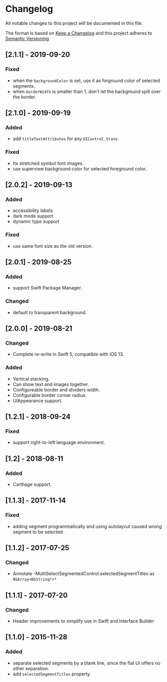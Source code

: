 # Changelog
All notable changes to this project will be documented in this file.

The format is based on [Keep a Changelog](http://keepachangelog.com/en/1.0.0/)
and this project adheres to [Semantic Versioning](http://semver.org/spec/v2.0.0.html).

## [2.1.1] - 2019-09-20

### Fixed
- when the `backgroundColor` is set, use it as forground color of selected segments.
- when `borderWidth` is smaller than 1, don't let the background spill over the border.

## [2.1.0] - 2019-09-19

### Added
- add `titleTextAttributes` for any `UIControl.State`.

### Fixed
- fix stretched symbol font images.
- use superview background color for selected foreground color.

## [2.0.2] - 2019-09-13

### Added
- accessibility labels
- dark mode support
- dynamic type support

### Fixed
- use same font size as the old version.

## [2.0.1] - 2019-08-25

### Added
- support Swift Package Manager.

### Changed
- default to transparent background.

## [2.0.0] - 2019-08-21

### Changed
- Complete re-write in Swift 5, compatible with iOS 13.

### Added
- Vertical stacking.
- Can show text and images together.
- Configureable border and dividers width.
- Configurable border corner radius.
- UIAppearance support.

## [1.2.1] - 2018-09-24

### Fixed
- support right-to-left language environment.

## [1.2] - 2018-08-11

### Added
- Carthage support.

## [1.1.3] - 2017-11-14

### Fixed
- adding segment programmatically and using autolayout caused wrong segment to be selected

## [1.1.2] - 2017-07-25

### Changed
- Annotate -MultiSelectSegmentedControl.selectedSegmentTitles as `NSArray<NSString*>*`

## [1.1.1] - 2017-07-20

### Changed
- Header improvements to simplify use in Swift and Interface Builder

## [1.1.0] - 2015-11-28

### Added
- separate selected segments by a blank line, since the flat UI offers no other separation.
- add `selectedSegmentTitles` property.
